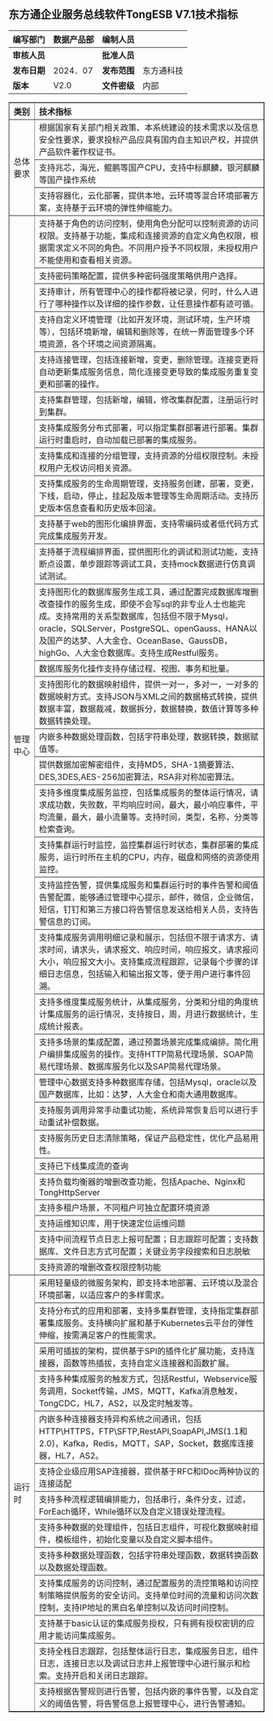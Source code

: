 ##                                   东方通企业服务总线软件TongESB V7.1技术指标



| **编写部门** | 数据产品部 | **编制人员** |            |
| ------------ | ---------- | ------------ | ---------- |
| **审核人员** |            | **批准人员** |            |
| **发布日期** | 2024．07   | **发布范围** | 东方通科技 |
| **版本**     | V2.0       | **文件密级** | 内部       |



<table border="1" width="500px" cellspacing="10">
<tr>
  <th align="left" width="10%">类别</th>
  <th align="left">技术指标</th>
</tr>
<tr>
  <td rowspan="3">总体要求</td>
  <td>根据国家有关部门相关政策、本系统建设的技术需求以及信息安全性要求，要求投标产品应具有国内自主知识产权，并提供产品软件著作权证书。</td>
</tr>
<tr>
  <td>支持兆芯，海光，鲲鹏等国产CPU，支持中标麒麟，银河麒麟等国产操作系统</th>
</tr>
<tr>
  <td>支持容器化，云化部署，提供本地，云环境等混合环境部署方案，支持基于云环境的弹性伸缩能力。</th>
</tr>
<tr>
  <td rowspan="31">管理中心</td>
  <td>支持基于角色的访问控制，使用角色分配可以控制资源的访问权限。支持基于功能，集成和连接资源的自定义角色权限，根据需求定义不同的角色。不同用户授予不同权限，未授权用户不能使用和查看相关资源。	   </td>
</tr>
<tr>
  <td>支持密码策略配置，提供多种密码强度策略供用户选择。</td>
</tr>
<tr>
  <td>支持审计，所有管理中心的操作都将被记录，何时，什么人进行了哪种操作以及详细的操作参数，让任意操作都有迹可循。</th>
</tr>
<tr>
  <td>支持自定义环境管理（比如开发环境，测试环境，生产环境等），包括环境新增，编辑和删除等，在统一界面管理多个环境资源，各个环境之间资源隔离。</th>
</tr>
<tr>
  <td>支持连接管理，包括连接新增，变更，删除管理。连接变更将自动更新集成服务信息，简化连接变更导致的集成服务重复变更和部署的操作。</th>
</tr>
<tr>
  <td>支持集群管理，包括新增，编辑，修改集群配置，注册运行时到集群。</th>
</tr>
<tr>
  <td>支持集成服务分布式部署，可以指定集群部署进行部署。集群运行时重启时，自动加载已部署的集成服务。</th>
</tr>
<tr>
  <td>支持集成和连接的分组管理，支持资源的分组权限控制。未授权用户无权访问相关资源。</th>
</tr>
<tr>
  <td>支持集成服务的生命周期管理，支持服务创建，部署，变更，下线，启动，停止，挂起及版本管理等生命周期活动。支持历史版本信息查看和历史版本回滚。</th>
</tr>
<tr>
  <td>支持基于web的图形化编排界面，支持零编码或者低代码方式完成集成服务开发。</th>
</tr>
<tr>
  <td>支持基于流程编排界面，提供图形化的调试和测试功能，支持断点设置，单步跟踪等调试工具，支持mock数据进行仿真调试测试。</th>
</tr>
<tr>
  <td>支持图形化的数据库服务生成工具，通过配置完成数据库增删改查操作的服务生成，即使不会写sql的非专业人士也能完成。支持常用的关系型数据库，包括但不限于Mysql，oracle，SQLServer，PostgreSQL、openGauss、HANA以及国产的达梦、人大金仓、OceanBase、GaussDB，highGo、人大金仓数据库。支持生成Restful服务。</th>
</tr>
<tr>
  <td>数据库服务化操作支持存储过程、视图、事务和批量。</th>
</tr>
<tr>
  <td>支持图形化的数据映射组件，提供一对一，多对一，一对多的数据映射方式。支持JSON与XML之间的数据格式转换，提供数据丰富，数据裁减，数据拆分，数据替换，数值计算等多种数据转换处理。</th>
</tr>
<tr>
  <td>内嵌多种数据处理函数，包括字符串处理，数据转换，数据赋值等。</th>
</tr>
<tr>
  <td>提供数据加密解密组件，支持MD5，SHA-1摘要算法、DES,3DES,AES-256加密算法，RSA非对称加密算法。</th>
</tr>
<tr>
  <td>支持多维度集成服务监控，包括集成服务的整体运行情况，请求成功数，失败数，平均响应时间，最大，最小响应事件，平均流量，最大，最小流量等。支持时间，类型，名称，分类等检索查询。</th>
</tr>
<tr>
  <td>支持集群运行时监控，监控集群运行时状态，集群部署的集成服务，运行时所在主机的CPU，内存，磁盘和网络的资源使用监控。</th>
</tr>
<tr>
  <td>支持监控告警，提供集成服务和集群运行时的事件告警和阈值告警配置，能够通过管理中心提示，邮件，微信，企业微信，短信，钉钉和第三方接口将告警信息发送给相关人员，支持告警信息的订阅。</th>
</tr>
<tr>
  <td>支持集成服务调用明细记录和展示，包括但不限于请求方、请求时间，请求头，请求报文、响应时间，响应报文，请求报问大小，响应报文大小。支持集成流程跟踪，记录每个步骤的详细日志信息，包括输入和输出报文等，便于用户进行事件回溯。</th>
</tr>
<tr>
  <td>支持多维度集成服务统计，从集成服务，分类和分组的角度统计集成服务的运行情况，支持按日，周，月进行数据统计，生成统计报表。</th>
</tr>
<tr>
  <td>支持多场景的集成配置，通过预置场景完成集成编排。简化用户编排集成服务的操作。支持HTTP简易代理场景、SOAP简易代理场景、数据库服务化以及SAP简易代理场景。</th>
</tr>
<tr>
  <td>管理中心数据支持多种数据库存储，包括Mysql，oracle以及国产数据库，比如：达梦，人大金仓和南大通用数据库。</th>
</tr>
<tr>
  <td>支持服务调用异常手动重试功能，系统异常恢复后可以进行手动重试补偿数据。</th>
</tr>
<tr>
  <td>支持服务历史日志清除策略，保证产品稳定性，优化产品易用性。</th>
</tr>
<tr>
  <td>支持已下线集成流的查询</th>
</tr>
<tr>
  <td>支持负载均衡器的增删改查功能，包括Apache、Nginx和TongHttpServer</th>
</tr>
<tr>
  <td>支持多租户场景，不同租户可独立配置环境资源</th>
</tr>
<tr>
  <td>支持运维知识库，用于快速定位运维问题</th>
</tr>
<tr>
  <td>支持中间流程节点日志上报可配置；日志跟踪可配置；支持数据库、文件日志方式可配置；关键业务字段搜索和日志脱敏</th>
</tr>
<tr>
  <td>支持资源的增删改查权限控制功能</th>
</tr>
<tr>
  <td rowspan="13">运行时</td>
  <td>采用轻量级的微服务架构，即支持本地部署、云环境以及混合环境部署，以适应客户的多样需求。</th>
</tr>
<tr>
  <td>支持分布式的应用和部署，支持多集群管理，支持指定集群部署集成服务。支持横向扩展和基于Kubernetes云平台的弹性伸缩，按需满足客户的性能需求。</th>
</tr>
<tr>
  <td>采用可插拔的架构，提供基于SPI的插件化扩展功能，支持连接器，函数等热插拔，支持自定义连接器和函数扩展。</th>
</tr>
<tr>
  <td>支持多种集成服务的触发方式，包括Restful，Webservice服务调用，Socket传输，JMS，MQTT，Kafka消息触发，TongCDC，HL7，AS2，以及定时触发等。</th>
</tr>
<tr>
  <td>内嵌多种连接器支持异构系统之间通讯，包括HTTP\HTTPS，FTP\SFTP,RestAPI,SoapAPI,JMS(1.1和2.0)，Kafka，Redis，MQTT，SAP，Socket，数据库连接器，HL7，AS2。</th>
</tr>
<tr>
  <td>支持企业级应用SAP连接器，提供基于RFC和IDoc两种协议的连接适配</th>
</tr>
<tr>
  <td>支持多种流程逻辑编排能力，包括串行，条件分支，过滤，ForEach循环，While循环以及自定义错误处理流程。</th>
</tr>
<tr>
  <td>支持多种数据的处理组件，包括日志组件，可视化数据映射组件，模板组件，初始化变量以及自定义脚本组件。</th>
</tr>
<tr>
  <td>支持多种数据处理函数，包括字符串处理函数，数据转换函数以及数据处理函数。</th>
</tr>
<tr>
  <td>支持集成服务的访问控制，通过配置服务的流控策略和访问控制策略提供服务的安全访问。支持单位时间的流量和访问次数控制，支持IP地址的黑白名单控制以及访问时间控制。</th>
</tr>
<tr>
  <td>支持基于basic认证的集成服务授权，只有拥有授权密钥的应用才能访问集成服务。</th>
</tr>
<tr>
  <td>支持全栈日志跟踪，包括整体运行日志，集成服务日志，组件日志，连接日志以及调试日志并上报管理中心进行展示和检索。支持开启和关闭日志跟踪。</th>
</tr>
<tr>
  <td>支持根据告警规则进行告警，包括内嵌的事件告警，以及自定义的阈值告警，将告警信息上报管理中心，进行告警通知。</th>
</tr>
</table>


